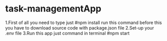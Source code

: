 ﻿# task-managementApp

1.First of all you need to type just #npm install run this command before this you have to download source code with package.json file
2.Set-up your .env file 
3.Run this app just command in terminal #npm start

